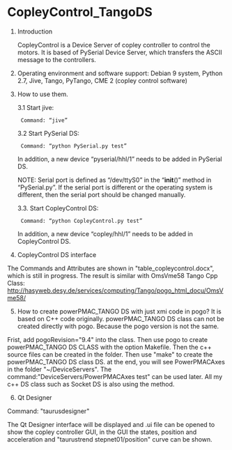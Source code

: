 # CopleyControl_TangoDS

1. Introduction

	CopleyControl is a Device Server of copley controller to control the motors. It is based of PySerial Device Server, which transfers the ASCII message to the controllers. 

2. Operating environment and software support: 
	Debian 9 system,
	Python 2.7,
	Jive, 
	Tango, PyTango,
	CME 2 (copley control software)

3. How to use them. 

	3.1 Start jive:

 		Command: “jive”

	3.2 Start PySerial DS:

 		Command: “python PySerial.py test”

	In addition, a new device “pyserial/hhl/1” needs to be added in PySerial DS. 


	NOTE: Serial port is defined as “/dev/ttyS0” in the “__init__()” method in “PySerial.py”. If the serial port is different or the operating system is different, then the serial port should be changed manually. 

	3.3. Start CopleyControl DS:

 		Command: “python CopleyControl.py test”

	In addition, a new device “copley/hhl/1” needs to be added in CopleyControl DS. 



4. CopleyControl DS interface 

The Commands and Attributes are shown in "table_copleycontrol.docx", which is still in progress. The result is similar with OmsVme58 Tango Cpp Class: http://hasyweb.desy.de/services/computing/Tango/pogo_html_docu/OmsVme58/

5. How to create powerPMAC_TANGO DS with just xmi code in pogo? It is based on C++ code originally.
powerPMAC_TANGO DS class can not be created directly with pogo. Because the pogo version is not the same.

Frist, add pogoRevision="9.4" into the class. <classes name="PowerPMACAxes" pogoRevision="9.4">
	Then use pogo to create powerPMAC_TANGO DS CLASS with the option Makefile. Then the c++ source files can be created in the folder. Then use "make" to create the powerPMAC_TANGO DS class DS. at the end, you will see PowerPMACAxes in the folder "~/DeviceServers". The command:"DeviceServers/PowerPMACAxes test" can be used later. All my c++ DS class such as Socket DS is also using the method. 

6. Qt Designer

  Command: "taurusdesigner"
  
  The Qt Designer interface will be displayed and .ui file can be opened to show the copley controller GUI, in the GUI the states, position and acceleration and "taurustrend stepnet01/position" curve can be shown.



	
